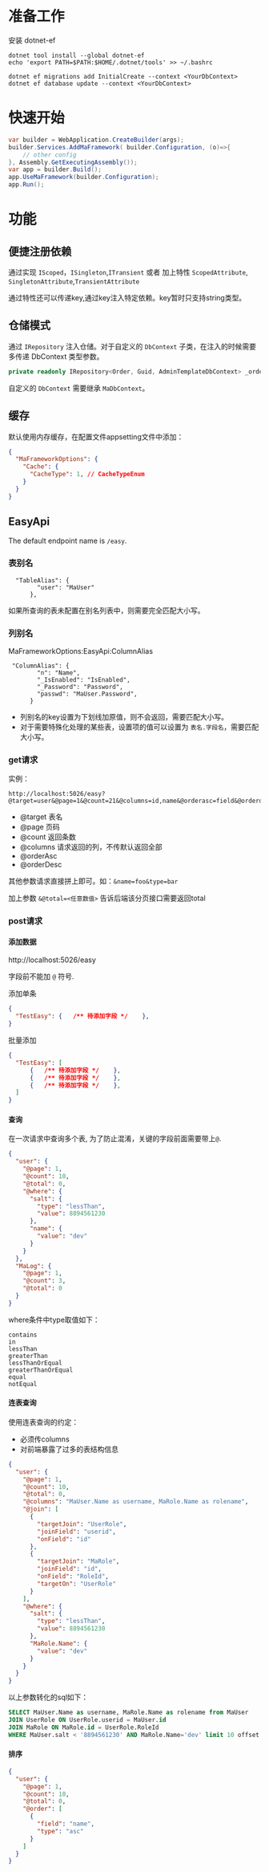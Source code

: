 # 准备工作

安装 dotnet-ef
```shell
dotnet tool install --global dotnet-ef
echo 'export PATH=$PATH:$HOME/.dotnet/tools' >> ~/.bashrc
```

```shell
dotnet ef migrations add InitialCreate --context <YourDbContext>
dotnet ef database update --context <YourDbContext>
```

# 快速开始
```csharp
var builder = WebApplication.CreateBuilder(args);
builder.Services.AddMaFramework( builder.Configuration, (o)=>{
    // other config
}, Assembly.GetExecutingAssembly());
var app = builder.Build();
app.UseMaFramework(builder.Configuration);
app.Run();
```


# 功能

## 便捷注册依赖

通过实现 `IScoped`，`ISingleton`,`ITransient` 或者 加上特性 `ScopedAttribute`, `SingletonAttribute`,`TransientAttribute`

通过特性还可以传递key,通过key注入特定依赖。key暂时只支持string类型。

## 仓储模式

通过 `IRepository` 注入仓储。对于自定义的 `DbContext` 子类，在注入的时候需要多传递 DbContext 类型参数。
```csharp
private readonly IRepository<Order, Guid, AdminTemplateDbContext> _orderRepository;
```

自定义的 `DbContext` 需要继承 `MaDbContext`。

## 缓存
默认使用内存缓存，在配置文件appsetting文件中添加：
```json
{
  "MaFrameworkOptions": {
    "Cache": {
      "CacheType": 1, // CacheTypeEnum
    }
  }
}
```

## EasyApi

The default endpoint name is `/easy`.

### 表别名
```
  "TableAlias": {
        "user": "MaUser"
      },
```

如果所查询的表未配置在别名列表中，则需要完全匹配大小写。


### 列别名
MaFrameworkOptions:EasyApi:ColumnAlias
```
 "ColumnAlias": {
        "n": "Name",
        "_IsEnabled": "IsEnabled",
        "_Password": "Password",
        "passwd": "MaUser.Password",
      }
```

- 列别名的key设置为下划线加原值，则不会返回，需要匹配大小写。 
- 对于需要特殊化处理的某些表，设置项的值可以设置为 `表名.字段名`，需要匹配大小写。


### get请求

实例：
```
http://localhost:5026/easy?@target=user&@page=1&@count=21&@columns=id,name&@orderasc=field&@orderdesc=field
```
- @target   表名
- @page     页码
- @count    返回条数
- @columns  请求返回的列，不传默认返回全部
- @orderAsc 
- @orderDesc

其他参数请求直接拼上即可。如：`&name=foo&type=bar`

加上参数 `&@total=<任意数值>` 告诉后端该分页接口需要返回total

### post请求

#### 添加数据
http://localhost:5026/easy

字段前不能加 `@` 符号.

添加单条
```json
{
  "TestEasy": {   /** 待添加字段 */    },
}

```

批量添加
```json
{
  "TestEasy": [
      {   /** 待添加字段 */    },
      {   /** 待添加字段 */    },
      {   /** 待添加字段 */    },
  ]
}
```

#### 查询
在一次请求中查询多个表, 为了防止混淆，关键的字段前面需要带上`@`.
```json
{
  "user": {
    "@page": 1,
    "@count": 10,
    "@total": 0,
    "@where": {
      "salt": {
        "type": "lessThan",
        "value": 8894561230
      },
      "name": {
        "value": "dev"
      }
    }
  },
  "MaLog": {
    "@page": 1,
    "@count": 3,
    "@total": 0
  }
}
```

where条件中type取值如下：
```
contains
in
lessThan
greaterThan
lessThanOrEqual
greaterThanOrEqual
equal
notEqual
```

#### 连表查询
使用连表查询的约定：
- 必须传columns
- 对前端暴露了过多的表结构信息

```json
{
  "user": {
    "@page": 1,
    "@count": 10,
    "@total": 0,
    "@columns": "MaUser.Name as username, MaRole.Name as rolename",
    "@join": [
      {
        "targetJoin": "UserRole",
        "joinField": "userid",
        "onField": "id"
      },
      {
        "targetJoin": "MaRole",
        "joinField": "id",
        "onField": "RoleId",
        "targetOn": "UserRole"
      }
    ],
    "@where": {
      "salt": {
        "type": "lessThan",
        "value": 8894561230
      },
      "MaRole.Name": {
        "value": "dev"
      }
    }
  }
}
```

以上参数转化的sql如下：
```sql
SELECT MaUser.Name as username, MaRole.Name as rolename from MaUser  
JOIN UserRole ON UserRole.userid = MaUser.id   
JOIN MaRole ON MaRole.id = UserRole.RoleId  
WHERE MaUser.salt < '8894561230' AND MaRole.Name='dev' limit 10 offset 0 
```

#### 排序

```json
{
  "user": {
    "@page": 1,
    "@count": 10,
    "@total": 0,
    "@order": [
      {
        "field": "name",
        "type": "asc"
      }
    ]
  }
}
```
